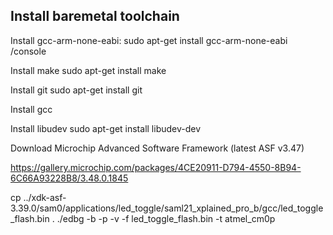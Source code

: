 Install baremetal toolchain
---------------------------

Install gcc-arm-none-eabi:
	sudo apt-get install gcc-arm-none-eabi   /console

Install make
	sudo apt-get install make

Install git
	sudo apt-get install git

Install gcc


Install libudev
	sudo apt-get install libudev-dev

Download Microchip Advanced Software Framework (latest ASF v3.47)

https://gallery.microchip.com/packages/4CE20911-D794-4550-8B94-6C66A93228B8/3.48.0.1845

cp ../xdk-asf-3.39.0/sam0/applications/led_toggle/saml21_xplained_pro_b/gcc/led_toggle_flash.bin .
./edbg -b -p -v -f led_toggle_flash.bin -t atmel_cm0p


